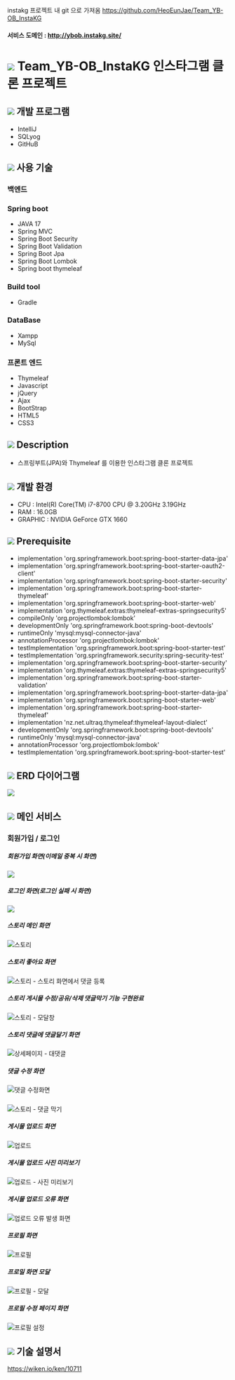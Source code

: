 instakg 프로젝트 내 git 으로 가져옴
https://github.com/HeoEunJae/Team_YB-OB_InstaKG

#### 서비스 도메인 : http://ybob.instakg.site/
# ![](https://media.discordapp.net/attachments/986886165049262091/1024883450727112744/40x40.png) Team_YB-OB_InstaKG 인스타그램 클론 프로젝트
## ![](https://media.discordapp.net/attachments/986886165049262091/1024883450727112744/40x40.png) 개발 프로그램
* IntelliJ
* SQLyog
* GitHuB
## ![](https://media.discordapp.net/attachments/986886165049262091/1024883450727112744/40x40.png) 사용 기술

### 백엔드

### Spring boot

* JAVA 17
* Spring MVC
* Spring Boot Security
* Spring Boot Validation
* Spring Boot Jpa
* Spring Boot Lombok
* Spring boot thymeleaf

### Build tool

* Gradle

### DataBase

* Xampp
* MySql

### 프론트 엔드

* Thymeleaf
* Javascript
* jQuery
* Ajax
* BootStrap
* HTML5
* CSS3

## ![](https://media.discordapp.net/attachments/986886165049262091/1024883450727112744/40x40.png) Description
* 스프링부트(JPA)와 Thymeleaf 를 이용한 인스타그램 클론 프로젝트

## ![](https://media.discordapp.net/attachments/986886165049262091/1024883450727112744/40x40.png) 개발 환경
* CPU : Intel(R) Core(TM) i7-8700 CPU @ 3.20GHz 3.19GHz
* RAM : 16.0GB
* GRAPHIC : NVIDIA GeForce GTX 1660

## ![](https://media.discordapp.net/attachments/986886165049262091/1024883450727112744/40x40.png) Prerequisite

* implementation 'org.springframework.boot:spring-boot-starter-data-jpa'
*	implementation 'org.springframework.boot:spring-boot-starter-oauth2-client'
*	implementation 'org.springframework.boot:spring-boot-starter-security'
*	implementation 'org.springframework.boot:spring-boot-starter-thymeleaf'
*	implementation 'org.springframework.boot:spring-boot-starter-web'
*	implementation 'org.thymeleaf.extras:thymeleaf-extras-springsecurity5'
*	compileOnly 'org.projectlombok:lombok'
*	developmentOnly 'org.springframework.boot:spring-boot-devtools'
*	runtimeOnly 'mysql:mysql-connector-java'
*	annotationProcessor 'org.projectlombok:lombok'
*	testImplementation 'org.springframework.boot:spring-boot-starter-test'
*	testImplementation 'org.springframework.security:spring-security-test'
*	implementation 'org.springframework.boot:spring-boot-starter-security'
*	implementation 'org.thymeleaf.extras:thymeleaf-extras-springsecurity5'
*	implementation 'org.springframework.boot:spring-boot-starter-validation'
*	implementation 'org.springframework.boot:spring-boot-starter-data-jpa'
*	implementation 'org.springframework.boot:spring-boot-starter-web'
*	implementation 'org.springframework.boot:spring-boot-starter-thymeleaf'
*	implementation 'nz.net.ultraq.thymeleaf:thymeleaf-layout-dialect'
*	developmentOnly 'org.springframework.boot:spring-boot-devtools'
*	runtimeOnly 'mysql:mysql-connector-java'
*	annotationProcessor 'org.projectlombok:lombok'
*	testImplementation 'org.springframework.boot:spring-boot-starter-test'

## ![](https://media.discordapp.net/attachments/986886165049262091/1024883450727112744/40x40.png) ERD 다이어그램

![](https://media.discordapp.net/attachments/993375184193077272/1024901054166478898/unknown.png?width=904&height=630)

## ![](https://media.discordapp.net/attachments/986886165049262091/1024883450727112744/40x40.png) 메인 서비스

### 회원가입 / 로그인

##### 회원가입 화면(이메일 중복 시 화면)
![](https://media.discordapp.net/attachments/1021608475320651849/1024889526201630770/614eb2a0f86a6fd9.PNG?width=588&height=629)

##### 로그인 화면(로그인 실패 시 화면)
![](https://media.discordapp.net/attachments/1021608475320651849/1024889510158409809/10ae33da93b4d300.PNG?width=561&height=603)

##### 스토리 메인 화면
![스토리](https://user-images.githubusercontent.com/99649645/193164344-1e891999-043f-4dfd-90f8-d5715ac61694.JPG)

##### 스토리 좋아요 화면
![스토리 - 스토리 화면에서 댓글 등록](https://user-images.githubusercontent.com/99649645/193164499-655b83bc-371b-4aeb-9ce5-e40f1f602a74.JPG)

##### 스토리 게시물 수정/공유/삭제 댓글막기 기능 구현완료
![스토리 - 모달창](https://user-images.githubusercontent.com/99649645/193164534-c70b52de-2865-487d-a7d5-7cbe2c7db5b8.JPG)

##### 스토리 댓글에 댓글달기 화면
![상세페이지 - 대댓글](https://user-images.githubusercontent.com/99649645/193164682-0f4373eb-c2b9-4442-b439-19876db259fe.JPG)

##### 댓글 수정 화면
![댓글 수정화면](https://user-images.githubusercontent.com/99649645/194207445-9cd7ccc3-5ad8-425e-bde0-bf6957222f3f.JPG)

##### 
![스토리 - 댓글 막기](https://user-images.githubusercontent.com/99649645/194208166-cce71701-1827-45bf-8abb-6990a99804e0.JPG)

##### 게시물 업로드 화면
![업로드](https://user-images.githubusercontent.com/99649645/194207370-8b9a5f23-cd4a-431e-8982-55c56a06bdc7.JPG)

##### 게시물 업로드 사진 미리보기
![업로드 - 사진 미리보기](https://user-images.githubusercontent.com/99649645/194207055-c6b01f81-e739-47cb-9994-5f48f6647ea5.JPG)

##### 게시물 업로드 오류 화면
![업로드 오류 발생 화면](https://user-images.githubusercontent.com/99649645/194207103-ebd49d86-5888-4487-b43e-291d77eeb5e9.JPG)

##### 프로필 화면
![프로필](https://user-images.githubusercontent.com/99649645/193164624-226341a8-902a-48e9-be69-23047ddf3822.JPG)

##### 프로밀 화면 모달
![프로필 - 모달](https://user-images.githubusercontent.com/99649645/194207248-25e03075-cc43-472d-af2d-249df197ddb7.JPG)

##### 프로필 수정 페이지 화면
![프로필 설정](https://user-images.githubusercontent.com/99649645/193164727-13491bf9-8000-47ea-a0c7-859519b57142.JPG)

## ![](https://media.discordapp.net/attachments/986886165049262091/1024883450727112744/40x40.png) 기술 설명서
https://wiken.io/ken/10711



